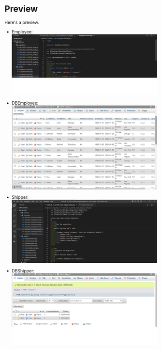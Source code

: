 # Preview

Here's a preview:

- Employee:
  ![Employee](public/img/Employee.png)

- DBEmployee:
  ![DBEmployee](public/img/dbemployee.png)

- Shipper:
  ![Shipper](public/img/shipper.png)

- DBShipper:
  ![DBShipper](public/img/dbshippers.png)
